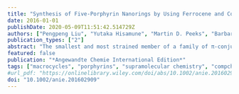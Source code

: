```yaml
---
title: "Synthesis of Five-Porphyrin Nanorings by Using Ferrocene and Corannulene Templates"
date: 2016-01-01
publishDate: 2020-05-09T11:51:42.514729Z
authors: ["Pengpeng Liu", "Yutaka Hisamune", "Martin D. Peeks", "Barbara Odell", "Juliane Q. Gong", "Laura M. Herz", "Harry L. Anderson"]
publication_types: ["2"]
abstract: "The smallest and most strained member of a family of π-conjugated cyclic porphyrin oligomers was synthesized by using pentapyridyl templates based on ferrocene and corannulene. Both templates are effective for directing the synthesis of the butadiyne-linked cyclic pentamer, despite the fact that the radii of their N5 donor sets are too small by 0.5 Å and 0.9 Å, respectively (from DFT calculations). The five-porphyrin nanoring exhibits a structured absorption spectrum and its fluorescence extends to 1200 nm, reflecting strong π conjugation and Herzberg–Teller vibronic coupling."
featured: false
publication: "*Angewandte Chemie International Edition*"
tags: ["macrocycles", "porphyrins", "supramolecular chemistry", "compchem"]
#url_pdf: "https://onlinelibrary.wiley.com/doi/abs/10.1002/anie.201602909"
doi: "10.1002/anie.201602909"
---
```


